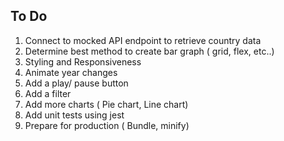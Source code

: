 ## To Do ##

1) Connect to mocked API endpoint to retrieve country data
2) Determine best method to create bar graph ( grid, flex, etc..)
3) Styling and Responsiveness
4) Animate year changes
5) Add a play/ pause button
6) Add a filter
7) Add more charts ( Pie chart, Line chart)
8) Add unit tests using jest 
9) Prepare for production ( Bundle, minify)
